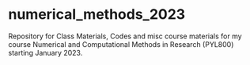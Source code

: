 # numerical_methods_2023
Repository for Class Materials, Codes and misc course materials for my course Numerical and Computational Methods in Research (PYL800) starting January 2023.
